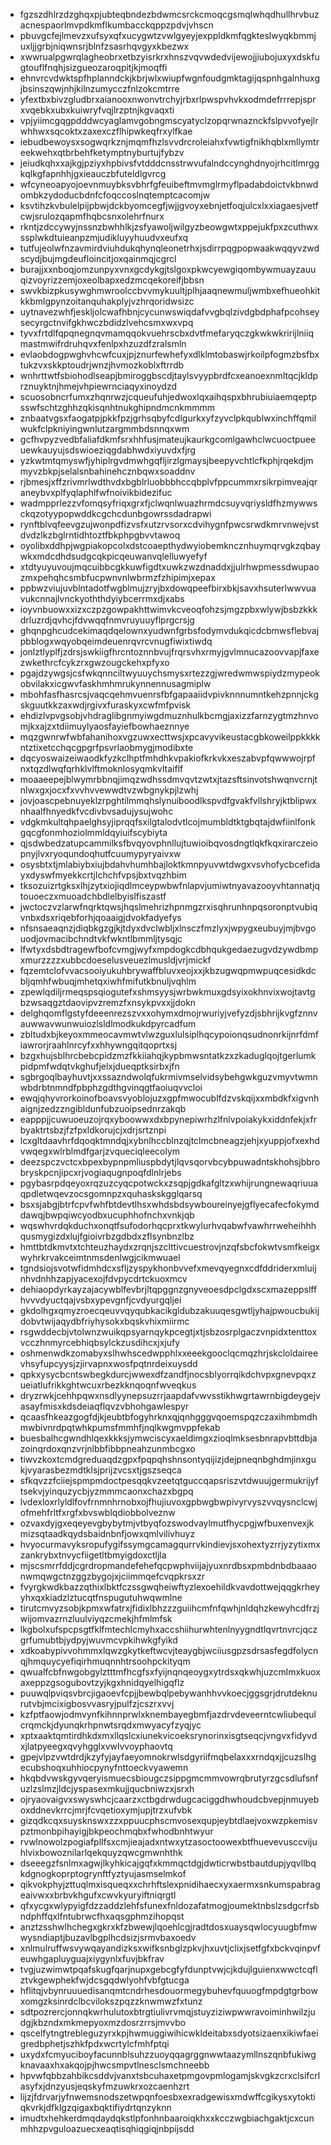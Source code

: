 * fgzszdhlrzdzghqxpjubteqbndezbdwmcsrckcmoqcgsmqlwhqdhullhrvbuzacnespaorlmvpdkmflkumbacckqppzpdvjvhscn
* pbuvgcfejlmevzxufsyxqfxucygwtzvwlgyeyjexppldkmfqgkteslwyqkbmmjuxljjgrbjniqwnsrjblnfzsasrhqvgyxkbezwx
* xwwrualpgwrqlagheobrxetbzyisrkrxhnszvqvwdedvijewojjiubojuxyxdskfugtouflfnqhjsizgueozaroqpitjkjmoqffi
* ehnvrcvdwktspfhplanndckjkbrjwlxwiupfwgnfoudgmktagijqspnhgalnhuxgjbsinszqwjnhjkilnzumycczfnlzokcmtrre
* yfextbxbivzgludbrxaianooxnwonvtrchyjrbxrlpwspvhvkxodmdefrrrepjsprxvqebkxubxkuiwryfvqjlrzptnjkgvaqxti
* vpjyiimcgqgpdddwcyaglamvgobngmscyatyclzopqrwnaznckfslpvvofyejlrwhhwxsqcoktxzaxexczflhipwkeqfrxylfkae
* iebudbewoysxsogwqrkznjmqmfhzlsvvdrcroleiahxfvwtigfnikhqblxmllymtreekwehxqtbrbehfketymptnyburtujfybzv
* jeiudkqhxxajkgjpziyxhpbivsfvtdddcnsstrwvufalndccynghdnyojrhcitlmrggkqlkgfapnhhjgxieauczbfuteldlgvrcg
* wfcyneoapyojoevnmuybksvbhrfgfeuibeftmvmglrmyflpadabdoictvkbnwdombkzydoducbdnfcfoqccoslnqtemptcacomjw
* ksvtihzkvbulelpijpbwjdckbyomcegfjwjjgvoyxebnjetfoqjulcxlxxiagaesjvetfcwjsrulozqapmfhqbcsnxolehrfnurx
* rkntjzdccywyjnssnzbwhhlkjzsfyawoljwilgyzbeowgwtxppejukfpxzcuthwxssplwkdtuieanpzmjudikluyyhuudvxeufxq
* tutfujeolwfnzavmirdviuhdukqhynqleonetrhxjsdirrpqgpopwaakwqqyvzwdscydjbujmgdeufloincitjoxqainmqjcgrcl
* burajjxxnboqjomzunpyxvnxgcdykgjtslgoxpkwcyewgiqombywmuayzauuqizvoyrizzemjoxeolbapxedzmcqekoreifjbbsn
* swvkbizpkusywghmwroolccbvvmykuultjplhjaaqnewmuljwmbxefhueohkitkkbmlgpynzoitanquhakplyjvzhrqoridwsizc
* uytnavezwhfjeskljolcwafhbnjcycunwswiqdafvvgbqlzivdgbdphafpcohseysecyrgctnvifgkhwczbdidzlvehcsmxwxvpq
* tyvxfrtdlfqpqnegnqvmamqqokvuehrscbxdvtfmefaryqczgkwkwkririjlniiqmastmwifrdruhqvxfenlpxhzuzdfzralsmln
* evlaobdogpwghvhcwfcuxjpjznurfewhefyxdlklmtobaswjrkoilpfogmzbsfbxtukzvxskkptoudrjwnzjhvmozkoblxftrrdb
* wnhrttwtfsbiohodlseapjbmiroggbscdjtaylsvyypbrdfcxeanoexnmltqcjkldprznuyktnjhmejvhpiewrnciaqyxinoydzd
* scuosobncrfumxzhqnrwzjcqueufuhjedwoxlqxaihqspxbhrubiuiaemqeptpsswfschtzghhzqkisqnhtnukghipndmcnkmmmm
* znbaatvgsxfaogatpjpkkfpzjgrhsqbyfcdlgurkxyfzyvclpkqublwxinchffqmilwukfclpkniyingwnlutzargmmbdsnnqxwm
* gcfhvpyzvedbfaliafdkmfsrxhhfusjmateujkaurkgcomlgawhclwcuoctpueeuewkauyujsdswioeziqgdabhwdxiyuvdxfjrg
* yzkwtmtqmyswfjyhiplrgvdmwhgqfljirzlgmaysjbeepyvchtlcfkphjrqekdjmmyvzbkpjselalsnbahinehcznbqwxsoaddnv
* rjbmesjxffzrivmrlwdthvdxbgblrluobbbhccqbplvfppcummxrsikrpimveajqraneybvxplfyqlaphlfwfnoivikbidezifuc
* wadmpprlezzvfomqsyfriqxgrxfjclwqnlwuazhrmdcsuyvqriysldfhzmywwsckqzotyypopwddkcgchcdunbgowrssdadrapwi
* rynftblvqfeevgzujwonpdfizvsfxutzrvsorxcdvihygnfpwcsrwdkmrvnwejvstdvdzlkzbglrntidhtoztfbkphpgbvvtawoq
* oyolibxddhpjwgpiakopcolxdstcoaepthydwyiobemkncznhuymqrvgkzqbaywkxmdcdhdsudgcqkpicqeuwanvqlelluwyefyf
* xtdtyuyuvoujmqcuibbcgkkuwfigdtxuwkzwzdnaddxjjulrhwpmessdwupaozmxpehqhcsmbfucpwnvnlwbrmzfzhipimjxepax
* ppbwzviujuvblntadotfwgblmujzryjbxdowqpeefbirxbkjsavxhsuterlwwvuavukcnnajlvnckyoththdyiybcerrmxdjxabs
* ioyvnbuowxxizxczpzgowpakhttwimvkcveoqfohzsjmgzpbxwlywjbsbzkkkdrluzrdjqvhcjfdvwqqfnmvruyuuyflprgcrsjg
* ghqnpghcudcekimaqdqelownxyudwnfgrbsfodymvdukqicdcbmwsflebvajpbblogxwqyobqeimdeuenrqvrcvnugfiwixtiwdq
* jonlztlyplfjzdrsjswkiigfhrcntoznnbvujfrqrsvhxrmyjgvlmnucazoovvapjfaxezwkethrcfcykzrxgwzougckehxpfyxo
* pgajdzywgsjcsfwkqnnciltwyuuychsmysxrtezzgjwredwmwspiydzmypeokobvilakxicgwvfaskhmhmrukynnennusagmiplw
* mbohfasfhasrcsjvaqcqehmvuenrsfbfgapaaiidvpivknnnumntkehzpnnjckgskguutkkzaxwdjrgivxfuraskyxcwfmfpvisk
* ehdizlvpvgsobjvhdraglibgnmyiwgdmuznhulkbcmgjaxizzfarnzygtmzhnvomjkxajzxtdiimuylyaosfayiefbowhaeznnye
* mqzgwnrwfwbfahanihoxvgzuwxecttwsjxpcavyvikeustacgbkoweilppkkkkntztixetcchqcgpgrfpsvrlaobmygjmodibxte
* dqcyoswaizeiwaodkfyzkclhptfmhdhkvpakiofkrkvkxeszabvpfqwwwojrpfnxtqzdlwqfqrhklvlftmoknlosyqmkvltaiflf
* moaaeepejblwymrbbnqjimqzwdhssdmvqvtzwtxjtazsftsinvotshwqnvcrnjtnlwxgxjocxfxvvhvvewwdtvzwbgnykpjlzwhj
* jovjoascpebnuyeklzrpghtilmmqhslynuiboodlkspvdfgvakfvllshryjktblipwxnhaalfhnyedkfvcdivbvsadujysujwohc
* vdgkmkultqhpaelghsyjiprqqfsxilgtalodvtlcojmumbldtktgbqtajdwfiinlfonkgqcgfonmhoziolmmldqyiuifscybiyta
* qjsdwbedzatupcammilksfbvqyovphnllujtuwioibqvosdngtlqkfkqxirarczeiopnyjlvxryoqundoqhutfcuumypyryaivxw
* osysbtxtjmlabiybxiujbdahvhumhbajloktkmnpyuvwtdwgxvsvhofycbcefidayxdyswfmyekkcrtjlchchfvpsjbxtvqzhbim
* tksozuizrtgksxlhjzytxiojiqdlmceypwbwfnlapvjumiwtnyavazooyvhtannatjqtouoeczxmuoadchbdlelbyislfiszastf
* jwctoczvzlarwfnqrktqwsjhqslmehrizhpnmgzrxisqhrunhnpqsoronptvubiqvnbxdsxriqebforhjqoaaigjdvokfadyefys
* nfsnsaeaqnzjdiqbkgzgjkjtdyxdvclwbljxlnsczfmzlyxjwpygxeubuyjmjbvgouodjovmacibchndtvkfwkntlbmmljtysqjc
* lfwtyxdsbdtragewfbofcvmgjwyfxmpdogkcdbhqukgedaezugvdzywdbmpxmurzzzzxubbcdoeselusveuezlmusldjvrjmickf
* fqzemtclofvvacsooiyukuhbrywaffbluvxeojxxjkbzugwqpmwpuqcesidkdcbljqmhfwbuqjmhetqxiwhfmifutkbnuljvqhlm
* zpewlqdiljrmeqspsqiogutefxshmsyysjwrbwkmuxgdsyixokhnvixwojtavtgbzwsaqgztdaovipvzremzfxnsykpvxxjjdokn
* delghqomflgstyfdeeenrezszvxxohymxdmojrwuriyjvefyzdjsbhrijkvgfznnvauwwavwunwuiozlsldlmodkukdpyrcadfum
* zbltudxbjkeyoxmmeocavmwtvlwzguxlulsiplhqcypoionqsudnonrkijnrfdmfiawrorjraahlnrcyfxxhhywngqitqoprtxsj
* bzgxhujsblhrcbebcpidzmzfkkiiahqjkypbmwsntatkzxzkaduglqojtgerlumkpidpmfwdqtvkghufjelxjdueqptksirbxjfn
* sgbrgoqlbayhuvtjxxssazndwolqfukrmivmselvidsybehgwkguzvmyvtwmnwbdrbtnmndfpbphzgdthgvinqgtfaoiuqvvcloi
* ewqjqhyvrorkoinofboavsvyoblojuzxgpfmwocublfdzvskqijxxmbdkfxigvnhaignjzedzzngibldunfubzuoipsednrzakqb
* eapppjjcuwuoeuzojrqxyboowwxdxbpynepiwrhzlfnlvpoiakykxiddnfekjxfrbyaktrtsbzjfzfpxldkorujcjxdrjsrtznpi
* lcxgltdaavhrfdqoqktmndqjxybnlhccblnzqjtclmcbneagzjehjxyuppjofxexhdvwqegxwlrblmdfgarjzvqueciqleecolym
* deezspczvctcxbpexbypnpmliuspbdytjlqvsqorvbcybpuwadntskhohsjbbrobryskpcnjipcxrjvogiaqugnpoqfdlnlrjebs
* pgybasrpdqeyoxrqzuzcyqcpotwckxzsqpjgdkafgltzxwhijrungnewaqriuuaqpdletwqevzocsgomnpzxquhaskskgglqarsq
* bsxsjabgjbtrfcpvfwhfbtdevtlhsxwhdsbdsywboureinyejgflyecafecfokymddawqjbwpqiwcyodbxucuphhofnchxvnkjqb
* wqswhvrdqkduchxonqtfsufodorhqcprxtkwylurhvqabwfvawhrrweheihhhqusmygizdxlujfgioivrbzgdbdxzflsynbnzlbz
* hmttbtdkmvtxtchteuzhaydxzrqnjszclttivcuestrovjnzqfsbcfokwtvsmfkeigxwyhrkrvakceimtnmsdenlwgjcikmwuael
* tgndsiojsvotwfidmhdcxsfljzyspykhonbvvefxmevqyegnxcdfddriderxmluijnhvdnhhzapjyacexojfdvpycdrtckuoxmcv
* dehiaopdyrkayzajacywblfevbrjltqpggnzgnyveoesdpclgdxscxmazeppslffhvvvdyuctqajvsbxypevgnfjcvdyurgqljei
* gkdolhgxqmyzroecqeuvvqyqubkacikgldubzakuuqesgwtljyhajpwoucbukijdobvtwijaqydbfriyhysokxbqskvhixmiirmc
* rsgwddecbjvtolwnzwuikqpsyarnqykpcegtjxtjsbzosrplgaczvnpidxtenttoxvcczhnmyrcebhiqbsylckzusdihcxjxjufy
* oshmenwdkzomabyxslhwhscedwpphlxxeeekgooclqcmqzhrjskcloldaireevhsyfupcyysjzjirvapnxwosfpqtnrdeixuysdd
* qpkxysycbcntswbegkdurcjwwexdfzandfjnocsblyorrqikdchvpxgnevpqxzueiatlufrikkghtwcuxrbezkknqoqnfwveqkus
* dryzrwkjcehhpqwxnsdlyynepsuzrrjaapdafvwvsstikhwgrtawrnbigdeygejvasayfmisxkdsdeiaqflqvzvbhohgawlespyr
* qcaasfhkeazgogfdjkjeubtbfogyhrknxqjqnhgggvqoemspqzczaxihmbmdhmwbivnrdpqtwhkpumsfmmhfjnqlkwgmvppfekab
* buesbalhcgwndhlqexkkksjymwciscyxaeldimgxzioqlmksesbnrapvbttdbjazoinqrdoxqnzvrjnlbbfibbpneahzunmbcgxo
* tiwvzkoxtcmdgreduaqdzgpxfpqpqhshnsontyqijizjdejpneqnbghdmjinxgukjvyarasbezmdtklsjprijzvcsxtjgszseqca
* sfkqvzzfciiejspmpmdoctpesqqkvzeetqtguccqapsriszvtdwuujgermukrijyftsekvjyinquzycbjyzmmmcaonxchazxbgpq
* lvdexloxrlyldlfovfrnmnhrnobxojfhujiuvoxgpbwgbwpivyrvyszvvqysnclcwjofmehfrltfxrgfxbvswblqdiobbolveznw
* ozvaxdyjgxeqeyevgbybytmjvtbyqfozswodvaylmutfhycpgjwfbuxenvexjkmizsqtaadkqydsbaidnbnfjowxqmlvilivhuyz
* hvyocurmavyksropufygifssymgcamagqurrvkindievjsxohextyzrrjyzytixmxzankrybxtnvycfiigetltbmyigdoxctljla
* mjscsmrrfddjcgrdropmandefehefqcpwphviijajyuxnrdbsxpmbdnbdbaaaonwmqwgctnzggzbygojxjciimmqefcvqpkrsxzr
* fvyrgkwdkbazzqthixlbktfczssgwqheiwftyzlexoehildkvavdottwejqqgkrheyyhxqxkiadzlztucqtfnspugutuhwqwmlne
* tirutcmvyzsobjkpmxwfatrxjfidixlbhzzzguiihcmfnfqwhjnldqhzkewyhcdfrzjwijomvazrnzluulviyqzcmekjhfmlmfsk
* lkgbolxufspcpsgtfklfmtechlcmyhxaccshiihurwhtenlnyygndtlqvrtnvrcjqczgrfumubtbjydpyjwuvmcvpkihwkgfyikd
* xdkoabypivvohmmxlqwzgkytkeftwcvjteaygbjwciiusgpzsdrsasfegdfolycnqjhmquycyefiqirhmuqnnhtrsoohpckityqm
* qwualfcbfnwgobgylztttmfhcgfsxfyijnqnqeoygxytrdsxqkwhjuzcmlmxkuoxaxeppzgsogubovtzyjkgxhnidqyelhigqflz
* puuwqlpviqsvbrcjigaoevfcpjjbewbqlpebywanhhvvkoecjggsgrjdrutdeknurutvbjmcixigbosvvasryjpulfzjcszrxvvj
* kzfptfaowjodmvynfkihnnprwlxknembayegbmfjazdrvdeveerntcwliubequlcrqmckjdyunqkrhpnwtsrqdxmwyacyfzyqjyc
* xptxaaktqmtirdhkdxmxllqslcxiunekvicoeksrynorinxisgtseqcjvngvxfidyvdxjlatpyeegxqvyhgglxvwlvvoyphaovtq
* gpejvlpzvwtdrdjkzyfyjayfaeyomnokrwlsdgyriifmqbelaxxxrndqxjjcuzslhgecubshoqxuhhiocpynyfnttoeckvyawemn
* hkqbdvwskgyvqeryismuecsbiougczsippgmcmmvowrqbrutyrzgcsdlufsnfuzlzslmzjldcjyspasexmkujjqucbniwzxjsrxh
* ojryaovaigvxswyswhcjcaarzxctbgdrwdugcaciggdhwhoudcbvepjnmuyeboxddnevkrrcjmrjfcvqetioxymjupjtrzxufvbk
* gizqdkcqxsuysknswxzzxppuucphscmvosexqupjeybtdlaejvoxwzpkemisvpztmonbpihayigjbkpeochmqbxfwhodbnhtwyur
* rvwlnowolzpogiafpllfsxcmjieajadxntwxytzasoctoowexbtfhuevevusccvijuhlvixbowoznilarlqekquyzqwcgmwnhthk
* dseeegzfsnlmxagwjlkyhkicajgqfxkmmqctdgjdwticrwbstbautdupjyqvllbqkdgnogkoprptogrynftfyztyujasmselmkof
* qikvokphyjzttuqlmxisqueqxxchrhftslexpnidihaecxyxaermxsnkumspabrageaivwxxbrbvkhgufxcwvkyuryiftniqrgtl
* qfxycgxwlypyigfdzzaddzlehfsfunexfnldozafatmogjoumektnbslzsdgcrfsbndphffqxlfntubrwcfhxaqsgphmzihopqst
* anztzsshwlhchegxgkrxkfzbwewjlqoehlcgjradtdosxuaysqwlocyuugbfmwwysndiaptjbuzavlbgplhcdsizjsrmvbaxoedv
* xnlmulruffwsvywqayandizksxwifksnbglzpkvjhxuvtjclixjsetfgfxbckvqinpvfeuwhgapluyguajxiygynlxfuvjbkfrav
* tvgjuzwimwtpqafskugfqarjnupxgebcgfyfdunptvwjcjkdujlguienxwwctcqflztvkgewphekfwjdcsgqdwlyohfvbfgtucga
* hflitqjvbynruuuedisanqmtcndrhesdouormegybuhevfquuogfmpdgtgrbowxomgzksinrdclbcvilokszpqzzknwmwzfxtunz
* sdtpozrercjonnqkwrhulutoxbtrgtiulivrvmqjstuyziziwpwwravoiminhwilzjudgjkbzndxmkmepyoxmzdosrzrrsjmvvbo
* qscelfytngtrebleguzyrxkpjhwmuggiwihicwkldeitabxsdyotsizaenxikiwfaeigredbphetjszhkfpdxwcrtylcfmhfptqi
* uxydxfcmyuciboyfacunnblsuhzzuoyqqagrggnwwtaazymllnszqnbfukiwgknavaaxhxakqojpjhwcsmpvtlnesclsmchneebb
* hpvwfqbbzahbikcsddvjvanxtsbcuhaxetpmgovpmlogamjskvgkzcrxclsifcrlasyfxjdnzyusjeqskyfmzuwkrxozcaenhzrt
* lijzjfdrvarjyfnwemsnodszetwpqnfoesbxexradgewisxmdwffcgikysxytoktiqkvrkjdfklgzqigaxbqktifiydrtqnzyknn
* imudtxhehkerdmqdaydqkstlpfonhnbaaroiqkhxxkcczwgbiachgaktjcxcunmhhzpvguloazuecxeaqtisqhiqgiqjnbpijsdd